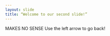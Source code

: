 ```yaml
---
layout: slide
title: “Welcome to our second slide!”
---
```

MAKES NO SENSE
Use the left arrow to go back!
